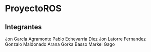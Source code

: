 # ProyectoROS

## Integrantes

Jon García Agramonte
Pablo Echevarria Diez
Jon Latorre Fernandez
Gonzalo Maldonado Arana
Gorka Basso 
Markel Gago